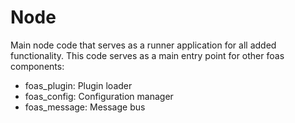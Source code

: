 # Node

Main node code that serves as a runner application for all added functionality. This code serves as a main entry point for other foas components:

* foas_plugin: Plugin loader
* foas_config: Configuration manager
* foas_message: Message bus
